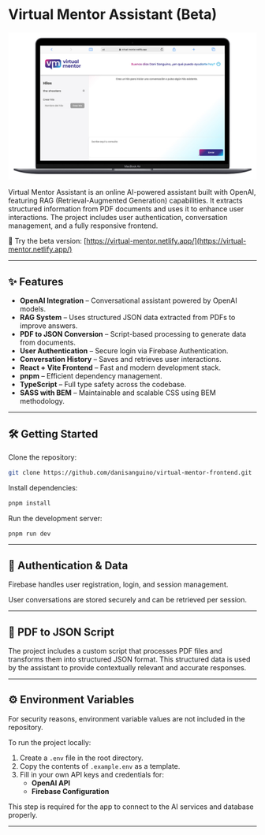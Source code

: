 # Virtual Mentor Assistant (Beta)

![Screenshot of Virtual Mentor Assistant](src/assets/ai-virtual-mentor-assistant.jpg)


Virtual Mentor Assistant is an online AI-powered assistant built with OpenAI, featuring RAG (Retrieval-Augmented Generation) capabilities. It extracts structured information from PDF documents and uses it to enhance user interactions. The project includes user authentication, conversation management, and a fully responsive frontend.

🚀 Try the beta version: [https://virtual-mentor.netlify.app/](https://virtual-mentor.netlify.app/)

---

## ✨ Features

- **OpenAI Integration** – Conversational assistant powered by OpenAI models.
- **RAG System** – Uses structured JSON data extracted from PDFs to improve answers.
- **PDF to JSON Conversion** – Script-based processing to generate data from documents.
- **User Authentication** – Secure login via Firebase Authentication.
- **Conversation History** – Saves and retrieves user interactions.
- **React + Vite Frontend** – Fast and modern development stack.
- **pnpm** – Efficient dependency management.
- **TypeScript** – Full type safety across the codebase.
- **SASS with BEM** – Maintainable and scalable CSS using BEM methodology.

---

## 🛠️ Getting Started

Clone the repository:

```bash
git clone https://github.com/danisanguino/virtual-mentor-frontend.git
```

Install dependencies:

```bash
pnpm install
```

Run the development server:

```bash
pnpm run dev
```

---

## 🔐 Authentication & Data

Firebase handles user registration, login, and session management.

User conversations are stored securely and can be retrieved per session.

---

## 📄 PDF to JSON Script

The project includes a custom script that processes PDF files and transforms them into structured JSON format. This structured data is used by the assistant to provide contextually relevant and accurate responses.

---

## ⚙️ Environment Variables

For security reasons, environment variable values are not included in the repository.

To run the project locally:

1. Create a `.env` file in the root directory.
2. Copy the contents of `.example.env` as a template.
3. Fill in your own API keys and credentials for:
   - **OpenAI API**
   - **Firebase Configuration**

This step is required for the app to connect to the AI services and database properly.

---
